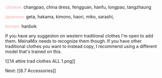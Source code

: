 <font color=F1ACAB>chinese:</font> 
changpao, china dress, fengguan, hanfu, longpao, tangzhaung

<font color=F1ACAB>japanese:</font> 
geta, hakama, kimono, haori, miko, sarashi, 

<font color=F1ACAB>korean:</font> 
hanbok


If you have any suggeston on western traditional clothes I'm open to add them. MeinaMix needs to recognize them though. If you have other traditional clothes you want to instead copy, I recommend using a different model that's trained on this. 

![[14 attire trad clothes ALL 1.png]]

Next: [[8.7 Accessories]]
